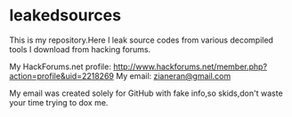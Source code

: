 # leakedsources
This is my repository.Here I leak source codes from various decompiled tools I download from hacking forums.

My HackForums.net profile: http://www.hackforums.net/member.php?action=profile&uid=2218269
My email: zianeran@gmail.com

My email was created solely for GitHub with fake info,so skids,don't waste your time trying to dox me.
